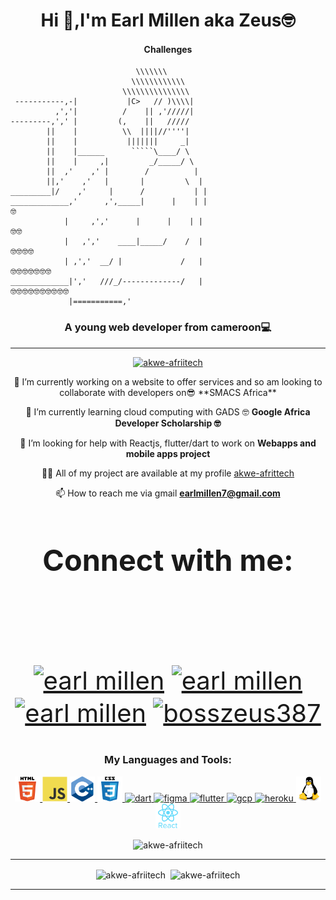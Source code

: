 
<h1 align="center">Hi 👋,I'm Earl Millen aka Zeus🤓</h1>

<h4 align="center">Challenges </h4>

 ```
                             \\\\\\\
                            \\\\\\\\\\\\
                          \\\\\\\\\\\\\\\
  -----------,-|           |C>   // )\\\\|
           ,','|          /    || ,'/////|
---------,',' |         (,    ||   /////
         ||    |          \\  ||||//''''|
         ||    |           |||||||     _|
         ||    |______      `````\____/ \
         ||    |     ,|         _/_____/ \          
         ||  ,'    ,' |        /          |                                                             
         ||,'    ,'   |       |         \  |
_________|/    ,'     |      /           | |                                                   
_____________,'      ,',_____|      |    | |                                                             🤓
             |     ,','      |      |    | |                                                             🤓🤓
             |   ,','    ____|_____/    /  |                                                           🤓🤓🤓🤓
             | ,','  __/ |             /   |                                                        🤓🤓🤓🤓🤓🤓🤓
_____________|','   ///_/-------------/   |                                                      🤓🤓🤓🤓🤓🤓🤓🤓🤓🤓
              |===========,'
```

<h3 align="center">A <span color="blue">young </span> web developer from cameroon💻</h3>

<hr>

<p align="center" width:360;> <a href="https://github.com/ryo-ma/github-profile-trophy"><img width=800 src="https://github-profile-trophy.vercel.app/?username=akwe-afriitech&column=8&no-frame=true&no-bg=true" alt="akwe-afriitech" /></a> </p>

  
<div align="center">
  🔭 I’m currently working on a website to offer services and so am looking to collaborate with developers on😎 **SMACS Africa**

 🌱 I’m currently learning cloud computing with GADS 🤓 **Google Africa Developer Scholarship 🤓**

 👯 I’m looking for help with Reactjs, flutter/dart to work on **Webapps and mobile apps project**

 👨‍💻 All of my project are available at my profile [akwe-afrittech](akwe-afrittech)

 📫 How to reach me via gmail **earlmillen7@gmail.com**
  </div>


<div align="center" style=" font-size:40px;">

<h3 align="center">Connect with me:</h3>

<p align="center"> <a href="https://twitter.com/" target="blank"><img src="https://img.shields.io/twitter/follow/?logo=twitter&style=for-the-badge" alt="" /></a> </p>


<p align="center">
  

<a href="https://linkedin.com/in/earl millen" target="blank"><img align="center" src="https://raw.githubusercontent.com/rahuldkjain/github-profile-readme-generator/master/src/images/icons/Social/linked-in-alt.svg" alt="earl millen" height="30" width="40" /></a>
<a href="https://stackoverflow.com/users/earl millen" target="blank"><img align="center" src="https://raw.githubusercontent.com/rahuldkjain/github-profile-readme-generator/master/src/images/icons/Social/stack-overflow.svg" alt="earl millen" height="30" width="40" /></a>
<a href="https://fb.com/earl millen" target="blank"><img align="center" src="https://raw.githubusercontent.com/rahuldkjain/github-profile-readme-generator/master/src/images/icons/Social/facebook.svg" alt="earl millen" height="30" width="40" /></a>
<a href="https://instagram.com/bosszeus387" target="blank"><img align="center" src="https://raw.githubusercontent.com/rahuldkjain/github-profile-readme-generator/master/src/images/icons/Social/instagram.svg" alt="bosszeus387" height="30" width="40" /></a>
</p>
 </div>

<h3 align="center">My Languages and Tools:</h3>
<p align="center"><a href="https://www.w3.org/html/" target="_blank" rel="noreferrer"> <img src="https://raw.githubusercontent.com/devicons/devicon/master/icons/html5/html5-original-wordmark.svg" alt="html5" width="40" height="40"/> </a> <a href="https://developer.mozilla.org/en-US/docs/Web/JavaScript" target="_blank" rel="noreferrer"> <img src="https://raw.githubusercontent.com/devicons/devicon/master/icons/javascript/javascript-original.svg" alt="javascript" width="40" height="40"/> </a> <a href="https://www.w3schools.com/cpp/" target="_blank" rel="noreferrer"> <img src="https://raw.githubusercontent.com/devicons/devicon/master/icons/cplusplus/cplusplus-original.svg" alt="cplusplus" width="40" height="40"/> </a> <a href="https://www.w3schools.com/css/" target="_blank" rel="noreferrer"> <img src="https://raw.githubusercontent.com/devicons/devicon/master/icons/css3/css3-original-wordmark.svg" alt="css3" width="40" height="40"/> </a> <a href="https://dart.dev" target="_blank" rel="noreferrer"> <img src="https://www.vectorlogo.zone/logos/dartlang/dartlang-icon.svg" alt="dart" width="40" height="40"/> </a> <a href="https://www.figma.com/" target="_blank" rel="noreferrer"> <img src="https://www.vectorlogo.zone/logos/figma/figma-icon.svg" alt="figma" width="40" height="40"/> </a> <a href="https://flutter.dev" target="_blank" rel="noreferrer"> <img src="https://www.vectorlogo.zone/logos/flutterio/flutterio-icon.svg" alt="flutter" width="40" height="40"/> </a> <a href="https://cloud.google.com" target="_blank" rel="noreferrer"> <img src="https://www.vectorlogo.zone/logos/google_cloud/google_cloud-icon.svg" alt="gcp" width="40" height="40"/> </a>  <a href="https://heroku.com" target="_blank" rel="noreferrer"> <img src="https://www.vectorlogo.zone/logos/heroku/heroku-icon.svg" alt="heroku" width="40" height="40"/> </a> <a href="https://www.linux.org/" target="_blank" rel="noreferrer"> <img src="https://raw.githubusercontent.com/devicons/devicon/master/icons/linux/linux-original.svg" alt="linux" width="40" height="40"/> </a> <a href="https://reactjs.org/" target="_blank" rel="noreferrer"> <img src="https://raw.githubusercontent.com/devicons/devicon/master/icons/react/react-original-wordmark.svg" alt="react" width="40" height="40"/> </a> </p>
<div align="center">
 
<p align="center">
 
 <img   align="center" src="https://github-readme-stats.vercel.app/api/top-langs?username=akwe-afriitech&show_icons=true&locale=en&layout=compact" alt="akwe-afriitech"/></p>
<hr>

<p  align="center">
 <img align="center" width="400" src="https://github-readme-streak-stats.herokuapp.com/?user=akwe-afriitech" alt="akwe-afriitech"/>&nbsp;
 <img align="center" width="400" src="https://github-readme-stats.vercel.app/api?username=akwe-afriitech&show_icons=true&locale=en" alt="akwe-afriitech"/>
</p>
  <hr>
 </div>


